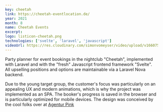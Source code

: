 ```yaml
---
key: cheetah
link: https://cheetah-eventlocation.de/
year: 2021
month: 8
name: Cheetah Events
excerpt:
logo: listicon-cheetah.png
technologies: ['svelte', 'laravel', 'javascript']
videoUrl: https://res.cloudinary.com/simonvomeyser/video/upload/v1660753829/videos-simonvomeyser.de/cheetah.mp4
---
```


Party planner for event bookings in the nightclub "Cheetah", implemented with Laravel and with the "fresh" Javascript frontend framework "Svelte". All upselling positions and options are maintainable via a Laravel Nova backend.

Due to the young target group, the customer's focus was particularly on an appealing UX and modern animations, which is why the project was implemented as an SPA. The booker's progress is saved in the browser and is particularly optimized for mobile devices. The design was conceived by the cool folks over at <a href="https://agentur.pink" target="_blank" rel="noopener noreferrer">Agentur Pink</a>


